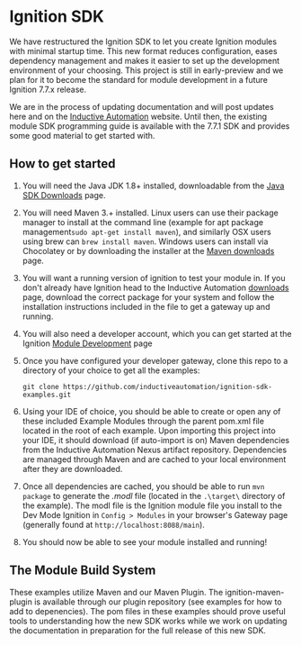 # Ignition SDK

We have restructured the Ignition SDK to let you create Ignition modules with minimal startup time.  This new format reduces configuration, eases dependency management and makes it easier to set up the development environment of your choosing.  This project is still in early-preview and we plan for it to become the standard for module development in a future Ignition 7.7.x release.  

We are in the process of updating documentation and will post updates here and on the [Inductive Automation](http://www.inductiveautomation.com) website.  Until then, the existing module SDK programming guide is available with the 7.7.1 SDK and provides some good material to get started with.


## How to get started

1. You will need the Java JDK 1.8+ installed, downloadable from the [Java SDK Downloads](http://www.oracle.com/technetwork/java/javase/downloads/index-jsp-138363.html) page.

2. You will need Maven 3.+ installed.  Linux users can use their package manager to install at the command line (example for apt package management`sudo apt-get install maven`), and similarly OSX users using brew can `brew install maven`.  Windows users can install via Chocolatey or by downloading the installer at the [Maven downloads](http://maven.apache.org/download.cgi_) page.

1. You will want a running version of ignition to test your module in.  If you don't already have Ignition head to the Inductive Automation [downloads](https://www.inductiveautomation.com/downloads/) page, download the correct package for your system and follow the installation instructions included in the file to get a gateway up and running.  

2. You will also need a developer account, which you can get started at the Ignition [Module Development](https://marketplace.inductiveautomation.com/developer) page

3. Once you have configured your developer gateway, clone this repo to a directory of your choice to get all the examples:

    ```git clone https://github.com/inductiveautomation/ignition-sdk-examples.git```

4. Using your IDE of choice, you should be able to create or open any of these included Example Modules through the parent pom.xml file located in the root of each example.  Upon importing this project into your IDE, it should download (if auto-import is on) Maven dependencies from the Inductive Automation Nexus artifact repository. Dependencies are managed through Maven and are cached to your local environment after they are downloaded.

5. Once all dependencies are cached, you should be able to run `mvn package` to generate the *.modl* file (located in the `.\target\` directory of the example).  The modl file is the Ignition module file you install to the Dev Mode Ignition in `Config > Modules` in your browser's Gateway page (generally found at `http://localhost:8088/main`).

6. You should now be able to see your module installed and running!

## The Module Build System

These examples utilize Maven and our Maven Plugin.  The ignition-maven-plugin is available through our plugin repository (see examples for how to add to depenencies).  The pom files in these examples should prove useful tools to understanding how the new SDK works while we work on updating the documentation in preparation for the full release of this new SDK.  
